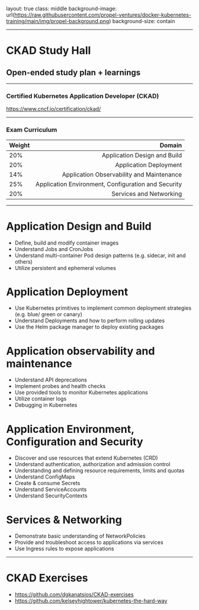 layout: true
class: middle
background-image: url(https://raw.githubusercontent.com/propel-ventures/docker-kubernetes-training/main/img/propel-background.png)
background-size: contain

---

# CKAD Study Hall
## Open-ended study plan + learnings

---

### Certified Kubernetes Application Developer (CKAD)

https://www.cncf.io/certification/ckad/

---

### Exam Curriculum 

| Weight  | Domain      |
| :------ | ----------: |
| 20%     | Application Design and Build |
| 20%     | Application Deployment	|
| 14% | Application Observability and Maintenance |
| 25% | Application Environment, Configuration and Security |
| 20% | Services and Networking |

---

# Application Design and Build

- Define, build and modify container images
- Understand Jobs and CronJobs
- Understand multi-container Pod design patterns (e.g. sidecar, init and others)
- Utilize persistent and ephemeral volumes 

# Application Deployment
- Use Kubernetes primitives to implement common deployment strategies (e.g. blue/
green or canary)
- Understand Deployments and how to perform rolling updates
- Use the Helm package manager to deploy existing packages

# Application observability and maintenance
- Understand API deprecations
- Implement probes and health checks
- Use provided tools to monitor Kubernetes applications
- Utilize container logs
- Debugging in Kubernetes

# Application Environment, Configuration and Security
- Discover and use resources that extend Kubernetes (CRD)
- Understand authentication, authorization and admission control
- Understanding and defining resource requirements, limits and quotas
- Understand ConfigMaps
- Create & consume Secrets
- Understand ServiceAccounts
- Understand SecurityContexts

# Services & Networking
- Demonstrate basic understanding of NetworkPolicies
- Provide and troubleshoot access to applications via services
- Use Ingress rules to expose applications

---

# CKAD Exercises

- https://github.com/dgkanatsios/CKAD-exercises
- https://github.com/kelseyhightower/kubernetes-the-hard-way